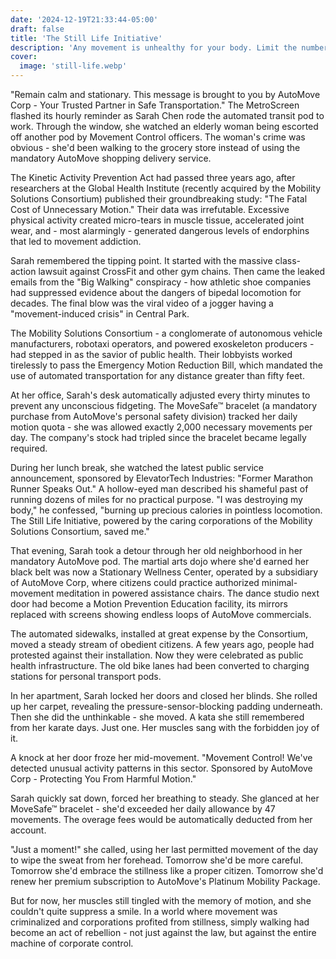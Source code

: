 ```yaml
---
date: '2024-12-19T21:33:44-05:00'
draft: false
title: 'The Still Life Initiative'
description: 'Any movement is unhealthy for your body. Limit the number of moves to no more than 2000 per day.'
cover:
  image: 'still-life.webp'
---
```


"Remain calm and stationary. This message is brought to you by AutoMove Corp - Your Trusted Partner in Safe Transportation." The MetroScreen flashed its hourly reminder as Sarah Chen rode the automated transit pod to work. Through the window, she watched an elderly woman being escorted off another pod by Movement Control officers. The woman's crime was obvious - she'd been walking to the grocery store instead of using the mandatory AutoMove shopping delivery service.

The Kinetic Activity Prevention Act had passed three years ago, after researchers at the Global Health Institute (recently acquired by the Mobility Solutions Consortium) published their groundbreaking study: "The Fatal Cost of Unnecessary Motion." Their data was irrefutable. Excessive physical activity created micro-tears in muscle tissue, accelerated joint wear, and - most alarmingly - generated dangerous levels of endorphins that led to movement addiction.

Sarah remembered the tipping point. It started with the massive class-action lawsuit against CrossFit and other gym chains. Then came the leaked emails from the "Big Walking" conspiracy - how athletic shoe companies had suppressed evidence about the dangers of bipedal locomotion for decades. The final blow was the viral video of a jogger having a "movement-induced crisis" in Central Park.

The Mobility Solutions Consortium - a conglomerate of autonomous vehicle manufacturers, robotaxi operators, and powered exoskeleton producers - had stepped in as the savior of public health. Their lobbyists worked tirelessly to pass the Emergency Motion Reduction Bill, which mandated the use of automated transportation for any distance greater than fifty feet.

At her office, Sarah's desk automatically adjusted every thirty minutes to prevent any unconscious fidgeting. The MoveSafe™ bracelet (a mandatory purchase from AutoMove's personal safety division) tracked her daily motion quota - she was allowed exactly 2,000 necessary movements per day. The company's stock had tripled since the bracelet became legally required.

During her lunch break, she watched the latest public service announcement, sponsored by ElevatorTech Industries: "Former Marathon Runner Speaks Out." A hollow-eyed man described his shameful past of running dozens of miles for no practical purpose. "I was destroying my body," he confessed, "burning up precious calories in pointless locomotion. The Still Life Initiative, powered by the caring corporations of the Mobility Solutions Consortium, saved me."

That evening, Sarah took a detour through her old neighborhood in her mandatory AutoMove pod. The martial arts dojo where she'd earned her black belt was now a Stationary Wellness Center, operated by a subsidiary of AutoMove Corp, where citizens could practice authorized minimal-movement meditation in powered assistance chairs. The dance studio next door had become a Motion Prevention Education facility, its mirrors replaced with screens showing endless loops of AutoMove commercials.

The automated sidewalks, installed at great expense by the Consortium, moved a steady stream of obedient citizens. A few years ago, people had protested against their installation. Now they were celebrated as public health infrastructure. The old bike lanes had been converted to charging stations for personal transport pods.

In her apartment, Sarah locked her doors and closed her blinds. She rolled up her carpet, revealing the pressure-sensor-blocking padding underneath. Then she did the unthinkable - she moved. A kata she still remembered from her karate days. Just one. Her muscles sang with the forbidden joy of it.

A knock at her door froze her mid-movement. "Movement Control! We've detected unusual activity patterns in this sector. Sponsored by AutoMove Corp - Protecting You From Harmful Motion."

Sarah quickly sat down, forced her breathing to steady. She glanced at her MoveSafe™ bracelet - she'd exceeded her daily allowance by 47 movements. The overage fees would be automatically deducted from her account.

"Just a moment!" she called, using her last permitted movement of the day to wipe the sweat from her forehead. Tomorrow she'd be more careful. Tomorrow she'd embrace the stillness like a proper citizen. Tomorrow she'd renew her premium subscription to AutoMove's Platinum Mobility Package.

But for now, her muscles still tingled with the memory of motion, and she couldn't quite suppress a smile. In a world where movement was criminalized and corporations profited from stillness, simply walking had become an act of rebellion - not just against the law, but against the entire machine of corporate control.